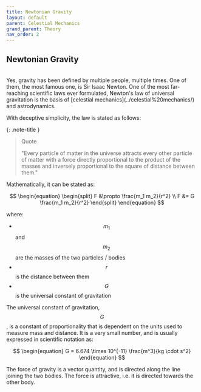 ```yaml
---
title: Newtonian Gravity
layout: default
parent: Celestial Mechanics
grand_parent: Theory
nav_order: 2
---
```


## Newtonian Gravity

<br />
Yes, gravity has been defined by multiple people, multiple times. One of them, the most famous one, is Sir Isaac Newton. One of the most far-reaching scientific laws ever formulated, Newton's law of universal gravitation is the basis of [celestial mechanics](../celestial%20mechanics/) and astrodynamics.

With deceptive simplicity, the law is stated as follows:

{: .note-title }

> Quote
>
> "Every particle of matter in the universe attracts every other particle of matter with a force directly proportional to the product of the masses and inversely proportional to the square of distance between them."

Mathematically, it can be stated as:

$$
\begin{equation}
  \begin{split}
    F &\propto \frac{m_1 m_2}{r^2} \\
    F &= G \frac{m_1 m_2}{r^2}
  \end{split}
\end{equation}
$$

where:

- $$m_1$$ and $$m_2$$ are the masses of the two particles / bodies
- $$r$$ is the distance between them
- $$G$$ is the universal constant of gravitation

The universal constant of gravitation, $$G$$, is a constant of proportionality that is dependent on the units used to measure mass and distance. It is a very small number, and is usually expressed in scientific notation as:

$$
\begin{equation}
  G = 6.674 \times 10^{-11} \frac{m^3}{kg \cdot s^2}
\end{equation}
$$

The force of gravity is a vector quantity, and is directed along the line joining the two bodies. The force is attractive, i.e. it is directed towards the other body.
